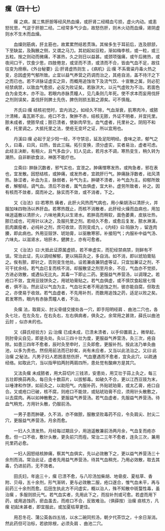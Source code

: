 ## 瘰（四十七）


&emsp;&emsp;瘰 之病，属三焦肝胆等经风热血燥，或肝肾二经精血亏损，虚火内动。或恚怒忧思，气逆于肝胆二经。二经常多气少血，故怒伤肝，则木火动而血燥，肾阴虚则水不生木而血燥。

&emsp;&emsp;血燥则筋病，肝主筋也，故累累然结若贯珠。其候多生于耳前后，连及颐颔，下至缺盆，及胸腋之侧，又谓之马刀。其初起如豆粒，渐如梅李核，或一粒，或三五粒。按之则动而微痛，不甚热，久之则日以益甚。或颈项强痛，或午后微热，或夜间口干，饮食少思，四肢倦怠，或坚而不溃，或溃而不合，皆由气血不足，故往往变为痨瘵。《外台秘要》云∶肝肾虚热则生 。《病机》云∶瘰 不系膏粱丹毒火热之变，总因虚劳气郁所致。止宜以益气养营之药调而治之，其疮自消，盖不待汗之下之而已也。若不详脉证虚实之异，而概用追蚀攻下及流气饮、十宣散之属，则必犯经禁病禁，以致血气愈损，必反为败证矣。若脉洪大，以元气虚败为不治。若面色 白为金克木，亦不治。若眼内赤脉贯瞳人，见几条则几年死。使不求本而妄用伐肝之剂则误矣，盖伐肝则脾土先伤，脾伤则损五脏之源矣。可不慎哉。

&emsp;&emsp;齐氏曰∶瘰 结核初觉时，宜内消之。如经久不除，气血渐衰，肌寒肉冷，或脓汁清稀，毒瓦斯不出，疮口不含，聚肿不赤，结核无脓，外证不明者，并宜托里。脓未成者，使脓早成；脓已溃者，使新肉早生。血气虚者，托里补之。阴阳不和者，托里调之。大抵托里之法，使疮无变坏之证，所以宜用也。

&emsp;&emsp;丹溪曰∶瘰 必起于足少阳一经，不守禁忌，延及足阳明经。食味之浓，郁气之久，曰毒，曰风，曰热，皆此三端。拓引变换，须分虚实，实者易治，虚者可虑。此经主决断，有相火，且气多血少，妇人见此，若月水不调，寒热变生，稍久转为潮热，自非断欲食淡，神医不能疗也。

&emsp;&emsp;立斋曰∶ 肿脉沉数者，邪气实也，宜泄之。肿痛憎寒发热，或拘急者，邪在表也，宜发散。因怒结核，或肿痛，或发热者，宜疏肝行气。肿痛脉浮数者，祛风清热。脉涩者，补血为主，脉弱者，补气为主。肿硬不溃者，补气血为主。抑郁所致者，解郁结，调气血。溃后不敛者，属气血俱虚，宜大补。虚劳所致者，补之。因有核而不敛者，腐而补之。脉实而不敛，或不消者，下之。

&emsp;&emsp;又《治法》曰∶若寒热 痛者，此肝火风热而气病也，用小柴胡汤以清肝火，并服加味四物汤以养肝血。若寒热既止，而核不消散者，此肝经火燥而血病也，用加味逍遥散以清肝火，六味地黄丸以生肾水。若肿高而稍软，面色萎黄，皮肤壮热，脓已成也，可用针以决之，及服托里之剂。若经久不愈，或愈后复发，脓水淋漓，肌肉羸瘦者，必纯补之剂，庶可收敛，否则变成九 。《内经》曰∶陷脉为 ，留连肉腠，即此病也。外用豆豉饼、琥珀膏，以驱散寒邪，补接阳气；内服补中益气汤、六味丸，以滋肾水，培肝木，健脾土，亦有可愈者。

&emsp;&emsp;又《治法》曰∶大抵此证原属虚损，若不审虚实，而犯经禁病禁，则鲜有不误。常治此证，先以调经解郁，更以隔蒜灸之，多自消。如不消，即以琥珀膏贴之。俟有脓，即针之，否则变生他处。设若兼痰兼阴虚等证，只宜加兼证之剂，不可干扰余经。若气血已复而核不消，却服散坚之剂至月余，不应，气血亦不觉损，方进必效散，或遇仙无比丸，其毒一下即止二药。更服益气养营汤，以调理之。若疮口不敛，宜用豆豉饼灸之，用琥珀膏贴之。若气血俱虚，或不慎饮食起居七情者，俱不治。然此证以气血为主，气血壮实者不用追蚀之剂，彼亦能自腐，但取去之，亦使易于收敛。若气血虚者，不先用补剂，而数用追蚀之药，适足以败之矣。若发寒热，眼内有赤脉贯瞳人者，不治。

&emsp;&emsp;灸瘰 法，取肩尖、肘尖骨缝交接处各一穴，即手阳明经肩 、曲池二穴也，各灸七壮，在左灸左，在右灸右，左右俱病者，俱灸之。余常用之甚效，薛氏以曲池云肘 ，似亦未的也。

&emsp;&emsp;又《薛氏经验方》云∶治瘰 已成未成，已溃未溃者，以手仰置肩上，微举起，则肘骨尖自见，即是灸处。灸以三四十壮为度，更服益气养营汤，灸三次，疮自除。如患三四年不愈者，辰时灸至申时，三灸即愈，更服补剂。按此法乃单灸曲池，以多为贵也。然但用前法而已妙矣，尚有未应者，又当以此法治之。又曰∶此治瘰 之秘法。凡男子妇人若困恚怒伤肝，气血壅遇而不愈者，宜灸此穴，以疏通经络。如取此穴，当以指甲掐两肘两肩四所，患处觉有酸麻方是其穴。

&emsp;&emsp;又法灸瘰 未成脓者，用大蒜切片三钱浓，安患处，用艾壮于蒜上灸之，每三五壮即换蒜再灸。每日灸十数蒜片，以拔郁毒。如破久不合，更以江西豆豉为末，以唾津和作饼，如前灸之，以助阳气。内服补药，外贴琥珀膏，或太乙膏，疮口自合。又或疮口已破，核不腐，则疮口不能敛，或贴琥珀膏不应，须用针头散敷之，以去腐肉。再以如神散敷之，更服益气养营汤。若气血虚者，先服益气养营汤。待血气稍充，方用针头散，仍服前汤。

&emsp;&emsp;一男子患而肿硬，久不消，亦不做脓，服散坚败毒药不应，令灸肩尖、肘尖二穴，更服益气养营汤，月余而愈。

&emsp;&emsp;一妇人久溃发热，月经每过期且少，用逍遥散兼前汤两月余，气血复而疮亦愈。但一口不收，敷针头散，更灸前穴而痊。常治二三年不愈者，连灸三次，兼用托里药必愈。

&emsp;&emsp;一妇人因怒结核肿痛，察其气血俱实，先以必效散下之，更以益气养营汤三十余剂而消。常治此证，虚者先用益气养营汤，待其气血稍充，乃用必效散，取去其毒，仍进前药，无不效者。

&emsp;&emsp;田氏妇，年逾三十，瘰 已溃不愈，与八珍汤加柴胡、地骨皮、夏枯草、香附、贝母，五十余剂，形气渐转，更与必效散二服，疮口遂合，惟气血未平，再与前药三十余剂而愈。后田生执此方不问虚实，概以治人，殊不知散中斑蝥性毒，虽治瘰 ，多服则损元气。若气血实者，先用此下之，而投补剂或可愈。若虚而用下药，或用追蚀药，瘀血虽去，而疮口不合，反致难治。（俱薛按）治瘰 痰核方，凡瘰 初起未甚者，即宜服此，或加夏枯草更佳。

&emsp;&emsp;用忍冬花、蒲公英各四五钱，以水二碗同煎汤，朝夕代茶饮之，十余日渐消。然此药但可治标，若欲除根，必须灸肩 、曲池二穴。

